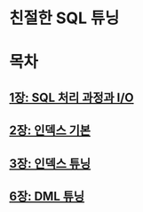 # 친절한 SQL 튜닝

# 목차
## [1장: SQL 처리 과정과 I/O](./ch01/README.md)
## [2장: 인덱스 기본](./ch02/README.md)
## [3장: 인덱스 튜닝](./ch03/README.md)
## [6장: DML 튜닝](./ch06/README.md)